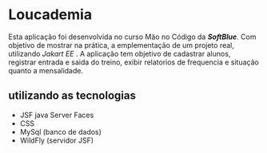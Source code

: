 # Loucademia
 
Esta aplicação foi desenvolvida no curso Mão no Código da ***SoftBlue***.
Com objetivo de mostrar na prática, a emplementação de um projeto real, utilizando
*Jakart EE* .
A aplicação tem objetivo de cadastrar alunos, registrar entrada e saida 
do treino, exibir relatorios de frequencia e situação quanto a mensalidade.
## utilizando as tecnologias
- JSF java Server Faces
- CSS
- MySql (banco de dados)
- WildFly (servidor JSF)
